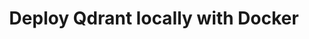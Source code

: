 ---
title: Deploy Qdrant locally with Docker
commands:
  - docker pull qdrant/qdrant
  - docker run -p 6333:6333 qdrant/qdrant
quickStartLink:
  text: Quick Start Guide
  url: /documentation/quick-start
repositoryLink:
  text: GitHub repository
  url: https://github.com/qdrant/qdrant
---
